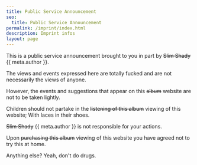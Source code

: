 ```yaml
---
title: Public Service Announcement
seo:
  title: Public Service Announcement
permalink: /imprint/index.html
description: Imprint infos
layout: page
---
```


This is a public service announcement brought to you in part by ~~Slim Shady~~ {{ meta.author }}.

The views and events expressed here are totally fucked and are not necessarily the views of anyone.

However, the events and suggestions that appear on this ~~album~~ website are not to be taken lightly.

Children should not partake in the ~~listening of this album~~ viewing of this website; With laces in their shoes.

~~Slim Shady~~ {{ meta.author }} is not responsible for your actions.

Upon ~~purchasing this album~~ viewing of this website you have agreed not to try this at home.

Anything else?
Yeah, don't do drugs.